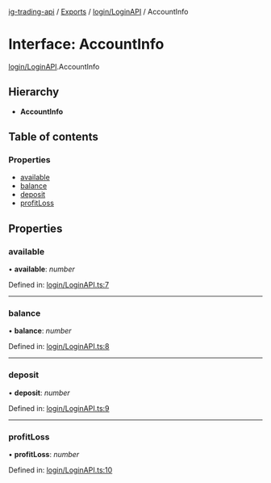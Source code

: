 [ig-trading-api](../../README.md) / [Exports](../../modules.md) / [login/LoginAPI](../../modules/login_loginapi.md) / AccountInfo

# Interface: AccountInfo

[login/LoginAPI](../../modules/login_loginapi.md).AccountInfo

## Hierarchy

- **AccountInfo**

## Table of contents

### Properties

- [available](loginapi.accountinfo.md#available)
- [balance](loginapi.accountinfo.md#balance)
- [deposit](loginapi.accountinfo.md#deposit)
- [profitLoss](loginapi.accountinfo.md#profitloss)

## Properties

### available

• **available**: _number_

Defined in: [login/LoginAPI.ts:7](https://github.com/bennycode/ig-trading-api/blob/d998514/src/login/LoginAPI.ts#L7)

---

### balance

• **balance**: _number_

Defined in: [login/LoginAPI.ts:8](https://github.com/bennycode/ig-trading-api/blob/d998514/src/login/LoginAPI.ts#L8)

---

### deposit

• **deposit**: _number_

Defined in: [login/LoginAPI.ts:9](https://github.com/bennycode/ig-trading-api/blob/d998514/src/login/LoginAPI.ts#L9)

---

### profitLoss

• **profitLoss**: _number_

Defined in: [login/LoginAPI.ts:10](https://github.com/bennycode/ig-trading-api/blob/d998514/src/login/LoginAPI.ts#L10)
